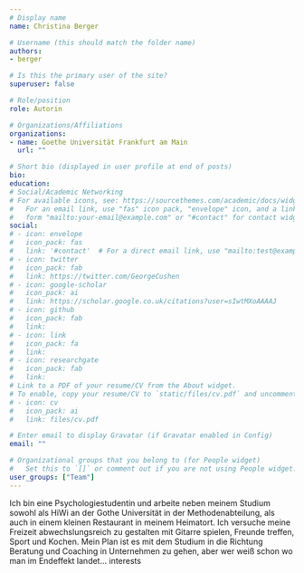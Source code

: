 ```yaml
---
# Display name
name: Christina Berger

# Username (this should match the folder name)
authors:
- berger

# Is this the primary user of the site?
superuser: false

# Role/position
role: Autorin

# Organizations/Affiliations
organizations:
- name: Goethe Universität Frankfurt am Main
  url: ""

# Short bio (displayed in user profile at end of posts)
bio: 
education:
# Social/Academic Networking
# For available icons, see: https://sourcethemes.com/academic/docs/widgets/#icons
#   For an email link, use "fas" icon pack, "envelope" icon, and a link in the
#   form "mailto:your-email@example.com" or "#contact" for contact widget.
social:
# - icon: envelope
#   icon_pack: fas
#   link: '#contact'  # For a direct email link, use "mailto:test@example.org".
# - icon: twitter
#   icon_pack: fab
#   link: https://twitter.com/GeorgeCushen
# - icon: google-scholar
#   icon_pack: ai
#   link: https://scholar.google.co.uk/citations?user=sIwtMXoAAAAJ
# - icon: github
#   icon_pack: fab
#   link:
# - icon: link
#   icon_pack: fa
#   link:
# - icon: researchgate
#   icon_pack: fab
#   link:
# Link to a PDF of your resume/CV from the About widget.
# To enable, copy your resume/CV to `static/files/cv.pdf` and uncomment the lines below.
# - icon: cv
#   icon_pack: ai
#   link: files/cv.pdf

# Enter email to display Gravatar (if Gravatar enabled in Config)
email: ""

# Organizational groups that you belong to (for People widget)
#   Set this to `[]` or comment out if you are not using People widget.
user_groups: ["Team"]
---
```

Ich bin eine Psychologiestudentin und arbeite neben meinem Studium sowohl als HiWi an der Gothe Universität in der Methodenabteilung, als auch in einem kleinen Restaurant in meinem Heimatort. Ich versuche meine Freizeit abwechslungsreich zu gestalten mit Gitarre spielen, Freunde treffen, Sport und Kochen. Mein Plan ist es mit dem Studium in die Richtung Beratung und Coaching in Unternehmen zu gehen, aber wer weiß schon wo man im Endeffekt landet...
interests
